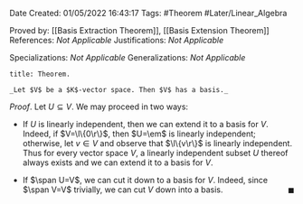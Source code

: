 <div class="topSpace"></div>

Date Created: 01/05/2022 16:43:17
Tags: #Theorem #Later/Linear_Algebra

Proved by: [[Basis Extraction Theorem]], [[Basis Extension Theorem]]
References: _Not Applicable_
Justifications: _Not Applicable_

Specializations: _Not Applicable_
Generalizations: _Not Applicable_

``` ad-Theorem
title: Theorem.

_Let $V$ be a $K$-vector space. Then $V$ has a basis._

```

_Proof_. Let $U\subseteq V$. We may proceed in two ways:
* If $U$ is linearly independent, then we can extend it to a basis for $V$. Indeed, if $V=\l\{0\r\}$, then $U=\em$ is linearly independent; otherwise, let $v\in V$ and observe that $\l\{v\r\}$ is linearly independent. Thus for every vector space $V$, a linearly independent subset $U$ thereof always exists and we can extend it to a basis for $V$.

* If $\span U=V$, we can cut it down to a basis for $V$. Indeed, since $\span V=V$ trivially, we can cut $V$ down into a basis.<span style="float:right;">$\blacksquare$</span>
